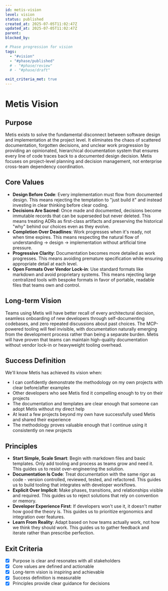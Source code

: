 ```yaml
---
id: metis-vision
level: vision
status: published
created_at: 2025-07-05T11:02:47Z
updated_at: 2025-07-05T11:02:47Z
parent: 
blocked_by: 

# Phase progression for vision
tags:
  - "#vision"
  - "#phase/published"
  # - "#phase/review"
  # - "#phase/draft"

exit_criteria_met: true
---
```


# Metis Vision

## Purpose
Metis exists to solve the fundamental disconnect between software design and implementation at the project level. It eliminates the chaos of scattered documentation, forgotten decisions, and unclear work progression by providing an opinionated, hierarchical documentation system that ensures every line of code traces back to a documented design decision. Metis focuses on project-level planning and decision management, not enterprise cross-team dependency coordination.

## Core Values
- **Design Before Code**: Every implementation must flow from documented design. This means rejecting the temptation to "just build it" and instead investing in clear thinking before clear coding.
- **Decisions Are Sacred**: Once made and documented, decisions become immutable records that can be superseded but never deleted. This means treating ADRs as first-class artifacts and preserving the historical "why" behind our choices even as they evolve.
- **Completion Over Deadlines**: Work progresses when it's ready, not when time expires. This means respecting the natural flow of understanding → design → implementation without artificial time pressure.
- **Progressive Clarity**: Documentation becomes more detailed as work progresses. This means avoiding premature specification while ensuring appropriate detail at each level.
- **Open Formats Over Vendor Lock-in**: Use standard formats like markdown and avoid proprietary systems. This means rejecting large centralized tools with bespoke formats in favor of portable, readable files that teams own and control.

## Long-term Vision
 Teams using Metis will have better recall of every architectural decision, seamless onboarding of new developers through self-documenting codebases, and zero repeated discussions about past choices. The MCP-powered tooling will feel invisible, with documentation naturally emerging from the development process rather than being a separate burden. Metis will have proven that teams can maintain high-quality documentation without vendor lock-in or heavyweight tooling overhead.

## Success Definition
We'll know Metis has achieved its vision when:
- I can confidently demonstrate the methodology on my own projects with clear before/after examples
- Other developers who see Metis find it compelling enough to try on their projects
- The documentation and templates are clear enough that someone can adopt Metis without my direct help
- At least a few projects beyond my own have successfully used Metis and shared their experience
- The methodology proves valuable enough that I continue using it consistently on new projects

## Principles
- **Start Simple, Scale Smart**: Begin with markdown files and basic templates. Only add tooling and process as teams grow and need it. This guides us to resist over-engineering the solution.
- **Documentation Is Code**: Treat documentation with the same rigor as code - version controlled, reviewed, tested, and refactored. This guides us to build tooling that integrates with developer workflows.
- **Explicit Over Implicit**: Make phases, transitions, and relationships visible and required. This guides us to reject solutions that rely on convention or memory.
- **Developer Experience First**: If developers won't use it, it doesn't matter how good the theory is. This guides us to prioritize ergonomics and integration over features.
- **Learn From Reality**: Adapt based on how teams actually work, not how we think they should work. This guides us to gather feedback and iterate rather than prescribe perfection.

## Exit Criteria
- [x] Purpose is clear and resonates with all stakeholders
- [x] Core values are defined and actionable
- [x] Long-term vision is inspiring and achievable
- [x] Success definition is measurable
- [x] Principles provide clear guidance for decisions